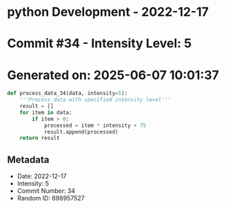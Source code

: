 ﻿# python Development - 2022-12-17
# Commit #34 - Intensity Level: 5
# Generated on: 2025-06-07 10:01:37
```python
def process_data_34(data, intensity=5):
    '''Process data with specified intensity level'''
    result = []
    for item in data:
        if item > 0:
            processed = item * intensity + 75
            result.append(processed)
    return result
```
## Metadata
- Date: 2022-12-17
- Intensity: 5
- Commit Number: 34
- Random ID: 698957527
